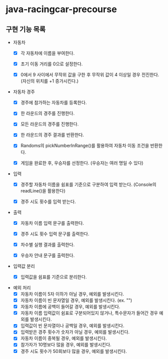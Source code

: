 # java-racingcar-precourse

## 구현 기능 목록

- 자동차
    - [x] 각 자동차에 이름을 부여한다.
    - [x] 초기 이동 거리를 0으로 설정한다.
    - [x] 0에서 9 사이에서 무작위 값을 구한 후 무작위 값이 4 이상일 경우 전진한다. (자신의 위치를 +1 증가시킨다.)


- 자동차 경주
    - [x] 경주에 참가하는 자동차를 등록한다.
    - [x] 한 라운드의 경주를 진행한다.
    - [x] 모든 라운드의 경주를 진행한다.
    - [x] 한 라운드의 경주 결과를 반환한다.
    - [x] Randoms의 pickNumberInRange()를 활용하여 자동차 이동 조건을 반환한다.
    - [x] 게임을 완료한 후, 우승자를 선정한다. (우승자는 여러 명일 수 있다)


- 입력
    - [x] 경주할 자동차 이름을 쉼표를 기준으로 구분하여 입력 받는다.
      (Console의 readLine()을 활용한다)
    - [x] 경주 시도 횟수를 입력 받는다.


- 출력
    - [x] 자동차 이름 입력 문구를 출력한다.
    - [x] 경주 시도 횟수 입력 문구를 출력한다.
    - [x] 차수별 실행 결과를 출력한다.
    - [x] 우승자 안내 문구를 출력한다.


- 입력값 분리
    - [x] 입력값을 쉼표를 기준으로 분리한다.


- 예외 처리
    - [x] 자동차 이름이 5자 이하가 아닐 경우, 예외를 발생시킨다.
    - [x] 자동차 이름이 빈 문자열일 경우, 예외를 발생시킨다. (ex. "")
    - [x] 자동차 이름에 공백이 들어갈 경우, 예외를 발생시킨다.
    - [x] 자동차 이름 입력값이 쉼표로 구분되어있지 않거나, 특수문자가 들어간 경우 예외를 발생시킨다.
    - [x] 입력값이 빈 문자열이나 공백일 경우, 예외를 발생시킨다.
    - [x] 입력받은 경주 횟수가 숫자가 아닐 경우, 예외를 발생시킨다.
    - [x] 자동차 이름이 중복될 경우, 예외를 발생시킨다.
    - [x] 참가자가 10명보다 많을 경우, 예외를 발생시킨다.
    - [x] 경주 시도 횟수가 50회보다 많을 경우, 예외를 발생시킨다.